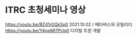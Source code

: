 # ITRC 초청세미나 영상 

https://youtu.be/BZ41rGQk5p0  2021.10.02 / 메타버스와 모빌리티</br>
https://youtu.be/Y4opMI7PUq0  디지털 트윈 개발
